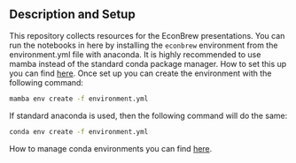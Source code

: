 Description and Setup
---------------------
This repository collects resources for the EconBrew presentations. You can run the 
notebooks in here by installing the `econbrew` environment from the environment.yml 
file with anaconda. It is highly recommended to use mamba instead of the standard conda package manager. 
How to set this up you can find [here](https://mamba.readthedocs.io/en/latest/installation/mamba-installation.html).
Once set up you can create the environment with the following command:

```bash
mamba env create -f environment.yml
```
If standard anaconda is used, then the following command will do the same:

```bash
conda env create -f environment.yml
```

How to manage conda environments you can find [here](https://docs.conda.io/projects/conda/en/latest/user-guide/tasks/manage-environments.html).
